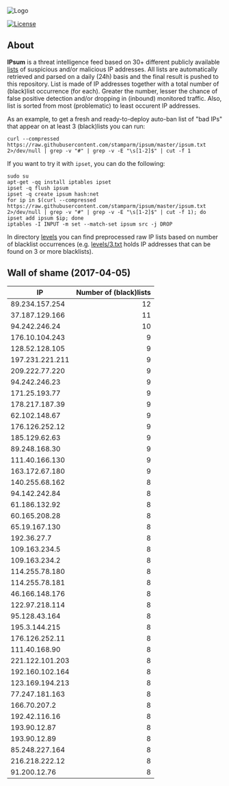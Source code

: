 ![Logo](logo.png)

[![License](https://img.shields.io/badge/license-Public_domain-red.svg)](https://wiki.creativecommons.org/wiki/Public_domain)

About
----

**IPsum** is a threat intelligence feed based on 30+ different publicly available [lists](https://github.com/stamparm/maltrail) of suspicious and/or malicious IP addresses. All lists are automatically retrieved and parsed on a daily (24h) basis and the final result is pushed to this repository. List is made of IP addresses together with a total number of (black)list occurrence (for each). Greater the number, lesser the chance of false positive detection and/or dropping in (inbound) monitored traffic. Also, list is sorted from most (problematic) to least occurent IP addresses.

As an example, to get a fresh and ready-to-deploy auto-ban list of "bad IPs" that appear on at least 3 (black)lists you can run:

```
curl --compressed https://raw.githubusercontent.com/stamparm/ipsum/master/ipsum.txt 2>/dev/null | grep -v "#" | grep -v -E "\s[1-2]$" | cut -f 1
```

If you want to try it with `ipset`, you can do the following:

```
sudo su
apt-get -qq install iptables ipset
ipset -q flush ipsum
ipset -q create ipsum hash:net
for ip in $(curl --compressed https://raw.githubusercontent.com/stamparm/ipsum/master/ipsum.txt 2>/dev/null | grep -v "#" | grep -v -E "\s[1-2]$" | cut -f 1); do ipset add ipsum $ip; done
iptables -I INPUT -m set --match-set ipsum src -j DROP
```

In directory [levels](levels) you can find preprocessed raw IP lists based on number of blacklist occurrences (e.g. [levels/3.txt](levels/3.txt) holds IP addresses that can be found on 3 or more blacklists).

Wall of shame (2017-04-05)
----

|IP|Number of (black)lists|
|---|--:|
89.234.157.254|12
37.187.129.166|11
94.242.246.24|10
176.10.104.243|9
128.52.128.105|9
197.231.221.211|9
209.222.77.220|9
94.242.246.23|9
171.25.193.77|9
178.217.187.39|9
62.102.148.67|9
176.126.252.12|9
185.129.62.63|9
89.248.168.30|9
111.40.166.130|9
163.172.67.180|9
140.255.68.162|8
94.142.242.84|8
61.186.132.92|8
60.165.208.28|8
65.19.167.130|8
192.36.27.7|8
109.163.234.5|8
109.163.234.2|8
114.255.78.180|8
114.255.78.181|8
46.166.148.176|8
122.97.218.114|8
95.128.43.164|8
195.3.144.215|8
176.126.252.11|8
111.40.168.90|8
221.122.101.203|8
192.160.102.164|8
123.169.194.213|8
77.247.181.163|8
166.70.207.2|8
192.42.116.16|8
193.90.12.87|8
193.90.12.89|8
85.248.227.164|8
216.218.222.12|8
91.200.12.76|8
